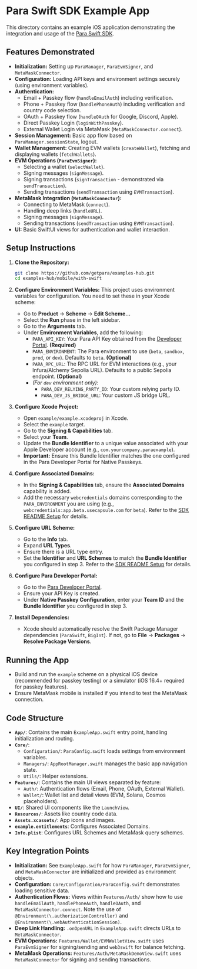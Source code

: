 # Para Swift SDK Example App

This directory contains an example iOS application demonstrating the integration and usage of the [Para Swift SDK](https://github.com/getpara/swift-sdk).

## Features Demonstrated

- **Initialization:** Setting up `ParaManager`, `ParaEvmSigner`, and `MetaMaskConnector`.
- **Configuration:** Loading API keys and environment settings securely (using environment variables).
- **Authentication:**
  - Email + Passkey flow (`handleEmailAuth`) including verification.
  - Phone + Passkey flow (`handlePhoneAuth`) including verification and country code selection.
  - OAuth + Passkey flow (`handleOAuth` for Google, Discord, Apple).
  - Direct Passkey Login (`loginWithPasskey`).
  - External Wallet Login via MetaMask (`MetaMaskConnector.connect`).
- **Session Management:** Basic app flow based on `ParaManager.sessionState`, logout.
- **Wallet Management:** Creating EVM wallets (`createWallet`), fetching and displaying wallets (`fetchWallets`).
- **EVM Operations (`ParaEvmSigner`):**
  - Selecting a wallet (`selectWallet`).
  - Signing messages (`signMessage`).
  - Signing transactions (`signTransaction` - demonstrated via `sendTransaction`).
  - Sending transactions (`sendTransaction` using `EVMTransaction`).
- **MetaMask Integration (`MetaMaskConnector`):**
  - Connecting to MetaMask (`connect`).
  - Handling deep links (`handleURL`).
  - Signing messages (`signMessage`).
  - Sending transactions (`sendTransaction` using `EVMTransaction`).
- **UI:** Basic SwiftUI views for authentication and wallet interaction.

## Setup Instructions

1.  **Clone the Repository:**

    ```bash
    git clone https://github.com/getpara/examples-hub.git
    cd examples-hub/mobile/with-swift
    ```

2.  **Configure Environment Variables:**
    This project uses environment variables for configuration. You need to set these in your Xcode scheme:

    - Go to **Product** -> **Scheme** -> **Edit Scheme...**
    - Select the **Run** phase in the left sidebar.
    - Go to the **Arguments** tab.
    - Under **Environment Variables**, add the following:
      - `PARA_API_KEY`: Your Para API Key obtained from the [Developer Portal](https://developer.getpara.com/). **(Required)**
      - `PARA_ENVIRONMENT`: The Para environment to use (`beta`, `sandbox`, `prod`, or `dev`). Defaults to `beta`. **(Optional)**
      - `PARA_RPC_URL`: The RPC URL for EVM interactions (e.g., your Infura/Alchemy Sepolia URL). Defaults to a public Sepolia endpoint. **(Optional)**
      - _(For `dev` environment only)_:
        - `PARA_DEV_RELYING_PARTY_ID`: Your custom relying party ID.
        - `PARA_DEV_JS_BRIDGE_URL`: Your custom JS bridge URL.

3.  **Configure Xcode Project:**

    - Open `example/example.xcodeproj` in Xcode.
    - Select the `example` target.
    - Go to the **Signing & Capabilities** tab.
    - Select your **Team**.
    - Update the **Bundle Identifier** to a unique value associated with your Apple Developer account (e.g., `com.yourcompany.paraexample`).
    - **Important:** Ensure this Bundle Identifier matches the one configured in the Para Developer Portal for Native Passkeys.

4.  **Configure Associated Domains:**

    - In the **Signing & Capabilities** tab, ensure the **Associated Domains** capability is added.
    - Add the necessary `webcredentials` domains corresponding to the `PARA_ENVIRONMENT` you are using (e.g., `webcredentials:app.beta.usecapsule.com` for `beta`). Refer to the [SDK README Setup](https://github.com/getpara/swift-sdk#associated-domains-required-for-passkeys) for details.

5.  **Configure URL Scheme:**

    - Go to the **Info** tab.
    - Expand **URL Types**.
    - Ensure there is a URL type entry.
    - Set the **Identifier** and **URL Schemes** to match the **Bundle Identifier** you configured in step 3. Refer to the [SDK README Setup](https://github.com/getpara/swift-sdk#deep-link-url-scheme-required-for-oauth--metamask) for details.

6.  **Configure Para Developer Portal:**

    - Go to the [Para Developer Portal](https://developer.getpara.com/).
    - Ensure your API Key is created.
    - Under **Native Passkey Configuration**, enter your **Team ID** and the **Bundle Identifier** you configured in step 3.

7.  **Install Dependencies:**
    - Xcode should automatically resolve the Swift Package Manager dependencies (`ParaSwift`, `BigInt`). If not, go to **File** -> **Packages** -> **Resolve Package Versions**.

## Running the App

- Build and run the `example` scheme on a physical iOS device (recommended for passkey testing) or a simulator (iOS 16.4+ required for passkey features).
- Ensure MetaMask mobile is installed if you intend to test the MetaMask connection.

## Code Structure

- **`App/`**: Contains the main `ExampleApp.swift` entry point, handling initialization and routing.
- **`Core/`**:
  - `Configuration/`: `ParaConfig.swift` loads settings from environment variables.
  - `Managers/`: `AppRootManager.swift` manages the basic app navigation state.
  - `Utils/`: Helper extensions.
- **`Features/`**: Contains the main UI views separated by feature:
  - `Auth/`: Authentication flows (Email, Phone, OAuth, External Wallet).
  - `Wallet/`: Wallet list and detail views (EVM, Solana, Cosmos placeholders).
- **`UI/`**: Shared UI components like the `LaunchView`.
- **`Resources/`**: Assets like country code data.
- **`Assets.xcassets/`**: App icons and images.
- **`example.entitlements`**: Configures Associated Domains.
- **`Info.plist`**: Configures URL Schemes and MetaMask query schemes.

## Key Integration Points

- **Initialization:** See `ExampleApp.swift` for how `ParaManager`, `ParaEvmSigner`, and `MetaMaskConnector` are initialized and provided as environment objects.
- **Configuration:** `Core/Configuration/ParaConfig.swift` demonstrates loading sensitive data.
- **Authentication Flows:** Views within `Features/Auth/` show how to use `handleEmailAuth`, `handlePhoneAuth`, `handleOAuth`, and `MetaMaskConnector.connect`. Note the use of `@Environment(\.authorizationController)` and `@Environment(\.webAuthenticationSession)`.
- **Deep Link Handling:** `.onOpenURL` in `ExampleApp.swift` directs URLs to `MetaMaskConnector`.
- **EVM Operations:** `Features/Wallet/EVMWalletView.swift` uses `ParaEvmSigner` for signing/sending and `web3swift` for balance fetching.
- **MetaMask Operations:** `Features/Auth/MetaMaskDemoView.swift` uses `MetaMaskConnector` for signing and sending transactions.
